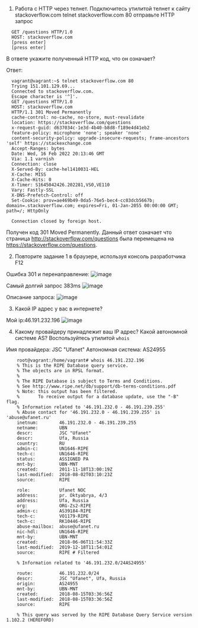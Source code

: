 1) Работа c HTTP через телнет.
Подключитесь утилитой телнет к сайту stackoverflow.com telnet stackoverflow.com 80
отправьте HTTP запрос
```commandline
  GET /questions HTTP/1.0
  HOST: stackoverflow.com
  [press enter]
  [press enter]
```
В ответе укажите полученный HTTP код, что он означает?

Ответ:
```commandline
  vagrant@vagrant:~$ telnet stackoverflow.com 80
  Trying 151.101.129.69...
  Connected to stackoverflow.com.
  Escape character is '^]'.
  GET /questions HTTP/1.0
  HOST: stackoverflow.com
  HTTP/1.1 301 Moved Permanently
  cache-control: no-cache, no-store, must-revalidate
  location: https://stackoverflow.com/questions
  x-request-guid: d637034c-1e3d-4b40-b8d8-f189e4d41eb2
  feature-policy: microphone 'none'; speaker 'none'
  content-security-policy: upgrade-insecure-requests; frame-ancestors 'self' https://stackexchange.com
  Accept-Ranges: bytes
  Date: Wed, 16 Feb 2022 20:13:46 GMT
  Via: 1.1 varnish
  Connection: close
  X-Served-By: cache-hel1410031-HEL
  X-Cache: MISS
  X-Cache-Hits: 0
  X-Timer: S1645042426.202281,VS0,VE110
  Vary: Fastly-SSL
  X-DNS-Prefetch-Control: off
  Set-Cookie: prov=ae469b49-0da5-76e5-bec4-cc03dcb5667b; domain=.stackoverflow.com; expires=Fri, 01-Jan-2055 00:00:00 GMT; path=/; HttpOnly

  Connection closed by foreign host.
```

Получен код 301 Moved Permanently. Данный ответ означает что страница http://stackoverflow.com/questions была перемещена на https://stackoverflow.com/questions.

2) Повторите задание 1 в браузере, используя консоль разработчика F12

Ошибка 301 и перенаправление:
![image](https://user-images.githubusercontent.com/95446190/155805684-11c40159-ee8b-4a77-b92f-14fb2936a6ee.png)

Самый долгий запрос 383ms
![image](https://user-images.githubusercontent.com/95446190/155806043-c9168793-2899-412e-83b0-09f4d92cfbed.png)

Описание запроса:
![image](https://user-images.githubusercontent.com/95446190/155806119-f5cb008b-6eff-4ffc-bfe8-23bbe05cb412.png)

3) Какой IP адрес у вас в интернете?

Мой ip:46.191.232.196
![image](https://user-images.githubusercontent.com/95446190/155806713-d16e5c5e-2162-42eb-822c-5917a7de6b98.png)

4) Какому провайдеру принадлежит ваш IP адрес? Какой автономной системе AS? Воспользуйтесь утилитой `whois`

  Имя провайдера: JSC "Ufanet"
  Автономная система: AS24955
  
```
    root@vagrant:/home/vagrant# whois 46.191.232.196
    % This is the RIPE Database query service.
    % The objects are in RPSL format.
    %
    % The RIPE Database is subject to Terms and Conditions.
    % See http://www.ripe.net/db/support/db-terms-conditions.pdf
    % Note: this output has been filtered.
    %       To receive output for a database update, use the "-B" flag.
    % Information related to '46.191.232.0 - 46.191.239.255'
    % Abuse contact for '46.191.232.0 - 46.191.239.255' is 'abuse@ufanet.ru'
    inetnum:        46.191.232.0 - 46.191.239.255
    netname:        UBN
    descr:          JSC "Ufanet"
    descr:          Ufa, Russia
    country:        RU
    admin-c:        UN1646-RIPE
    tech-c:         UN1646-RIPE
    status:         ASSIGNED PA
    mnt-by:         UBN-MNT
    created:        2011-11-18T13:00:19Z
    last-modified:  2018-08-02T03:10:23Z
    source:         RIPE

    role:           Ufanet NOC
    address:        pr. Oktyabrya, 4/3
    address:        Ufa, Russia
    org:            ORG-Zs2-RIPE
    admin-c:        AS39184-RIPE
    tech-c:         VO1179-RIPE
    tech-c:         RK10446-RIPE
    abuse-mailbox:  abuse@ufanet.ru
    nic-hdl:        UN1646-RIPE
    mnt-by:         UBN-MNT
    created:        2018-06-06T11:54:33Z
    last-modified:  2019-12-18T11:54:01Z
    source:         RIPE # Filtered

    % Information related to '46.191.232.0/24AS24955'

    route:          46.191.232.0/24
    descr:          JSC "Ufanet", Ufa, Russia
    origin:         AS24955
    mnt-by:         UBN-MNT
    created:        2018-08-15T03:36:56Z
    last-modified:  2018-08-15T03:36:56Z
    source:         RIPE

    % This query was served by the RIPE Database Query Service version 1.102.2 (HEREFORD)
```
